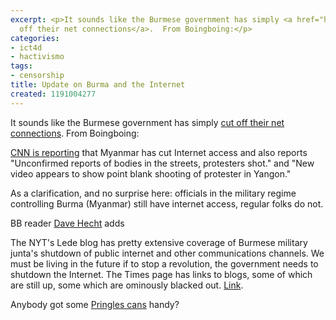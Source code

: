 ```yaml
---
excerpt: <p>It sounds like the Burmese government has simply <a href="https://www.boingboing.net/2007/09/28/burma-net-cut-as-bru.html">cut
  off their net connections</a>.  From Boingboing:</p>
categories:
- ict4d
- hactivismo
tags:
- censorship
title: Update on Burma and the Internet
created: 1191004277
---
```

<p>It sounds like the Burmese government has simply <a href="https://www.boingboing.net/2007/09/28/burma-net-cut-as-bru.html">cut off their net connections</a>.  From Boingboing:</p>

<a href="https://www.cnn.com/2007/WORLD/asiapcf/09/28/myanmar.protests/index.html">CNN is reporting</a> that Myanmar has cut Internet access and also reports "Unconfirmed reports of bodies in the streets, protesters shot." and "New video appears to show point blank shooting of protester in Yangon."
<p>As a clarification, and no surprise here: officials in the military regime controlling Burma (Myanmar) still have internet access, regular folks do not.</p><p>BB reader <a href="https://shareintent.blogspot.com">Dave Hecht</a> adds</p>The NYT's Lede blog has pretty extensive coverage of Burmese military junta's shutdown of public internet and other communications channels.  We must be living in the future if to stop a revolution, the government needs to shutdown the Internet.  The Times page has links to blogs, some of which are still up, some which are ominously blacked out. <a href="https://thelede.blogs.nytimes.com/2007/09/28/burmese-government-clamps-down-on-internet/index.html">Link</a>.


<p>Anybody got some <a href="https://www.joncamfield.com/blog/2006.02/pringles_cans_on_the_saudi_bor.html">Pringles cans</a> handy?</p>
